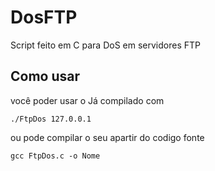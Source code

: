 # DosFTP
Script feito em C para DoS em servidores FTP
## Como usar 
você poder usar o Já compilado com
```
./FtpDos 127.0.0.1
```
ou pode compilar o seu apartir do codigo fonte 
```
gcc FtpDos.c -o Nome
```
